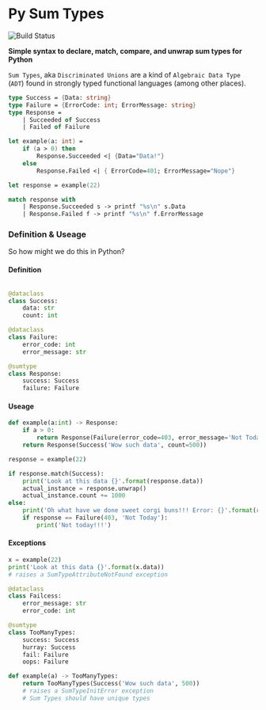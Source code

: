 # Py Sum Types

![Build Status](https://api.travis-ci.org/danpozmanter/PySumTypes.svg?branch=main&status=unknown)

**Simple syntax to declare, match, compare, and unwrap sum types for Python**

`Sum Types`, aka `Discriminated Unions` are a kind of `Algebraic Data Type` (`ADT`) found in strongly typed functional languages (among other places).

```fsharp
type Success = {Data: string}
type Failure = {ErrorCode: int; ErrorMessage: string}
type Response =
    | Succeeded of Success
    | Failed of Failure

let example(a: int) =
    if (a > 0) then
        Response.Succeeded <| {Data="Data!"}
    else
        Response.Failed <| { ErrorCode=401; ErrorMessage="Nope"}

let response = example(22)

match response with
    | Response.Succeeded s -> printf "%s\n" s.Data
    | Response.Failed f -> printf "%s\n" f.ErrorMessage
```

### Definition & Useage

So how might we do this in Python?

#### Definition

```python

@dataclass
class Success:
    data: str
    count: int

@dataclass
class Failure:
    error_code: int
    error_message: str

@sumtype
class Response:
    success: Success
    failure: Failure
```

#### Useage

```python
def example(a:int) -> Response:
    if a > 0:
        return Response(Failure(error_code=403, error_message='Not Today'))
    return Response(Success('Wow such data', count=500))

response = example(22)

if response.match(Success):
    print('Look at this data {}'.format(response.data))
    actual_instance = response.unwrap()
    actual_instance.count += 1000
else:
    print('Oh what have we done sweet corgi buns!!! Error: {}'.format(response.error_message))
    if response == Failure(403, 'Not Today'):
        print('Not today!!!')
```

#### Exceptions

```python
x = example(22)
print('Look at this data {}'.format(x.data))
# raises a SumTypeAttributeNotFound exception
```

```python
@dataclass
class Failcess:
    error_message: str
    error_code: int

@sumtype
class TooManyTypes:
    success: Success
    hurray: Success
    fail: Failure
    oops: Failure

def example(a) -> TooManyTypes:
    return TooManyTypes(Success('Wow such data', 500))
    # raises a SumTypeInitError exception
    # Sum Types should have unique types
```
